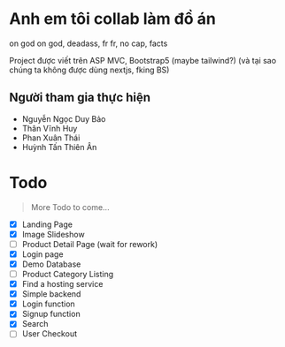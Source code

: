 # Anh em tôi collab làm đồ án
on god on god, deadass, fr fr, no cap, facts

Project được viết trên ASP MVC, Bootstrap5 (maybe tailwind?) (và tại sao chúng ta không được dùng nextjs, fking BS)

## Người tham gia thực hiện
  - Nguyễn Ngọc Duy Bảo
  - Thân Vĩnh Huy
  - Phan Xuân Thái
  - Huỳnh Tấn Thiên Ân

# Todo
> More Todo to come...
- [x] Landing Page
- [x] Image Slideshow
- [ ] Product Detail Page (wait for rework)
- [x] Login page
- [x] Demo Database
- [ ] Product Category Listing
- [x] Find a hosting service
- [x] Simple backend
- [x] Login function
- [x] Signup function
- [x] Search
- [ ] User Checkout